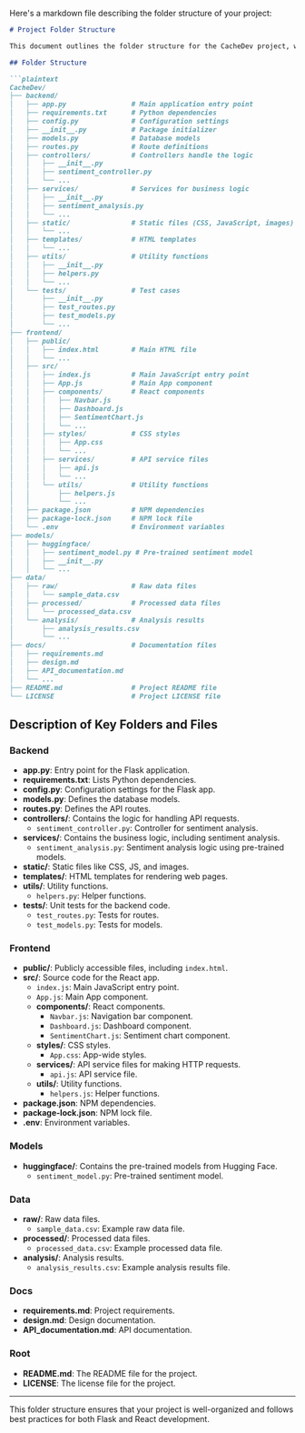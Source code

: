 Here's a markdown file describing the folder structure of your project:

```markdown
# Project Folder Structure

This document outlines the folder structure for the CacheDev project, which utilizes a pre-trained model from Hugging Face for sentiment analysis.

## Folder Structure

```plaintext
CacheDev/
├── backend/
│   ├── app.py                # Main application entry point
│   ├── requirements.txt      # Python dependencies
│   ├── config.py             # Configuration settings
│   ├── __init__.py           # Package initializer
│   ├── models.py             # Database models
│   ├── routes.py             # Route definitions
│   ├── controllers/          # Controllers handle the logic
│   │   ├── __init__.py
│   │   ├── sentiment_controller.py
│   │   └── ...
│   ├── services/             # Services for business logic
│   │   ├── __init__.py
│   │   ├── sentiment_analysis.py
│   │   └── ...
│   ├── static/               # Static files (CSS, JavaScript, images)
│   │   └── ...
│   ├── templates/            # HTML templates
│   │   └── ...
│   ├── utils/                # Utility functions
│   │   ├── __init__.py
│   │   ├── helpers.py
│   │   └── ...
│   └── tests/                # Test cases
│       ├── __init__.py
│       ├── test_routes.py
│       ├── test_models.py
│       └── ...
├── frontend/
│   ├── public/
│   │   ├── index.html        # Main HTML file
│   │   └── ...
│   ├── src/
│   │   ├── index.js          # Main JavaScript entry point
│   │   ├── App.js            # Main App component
│   │   ├── components/       # React components
│   │   │   ├── Navbar.js
│   │   │   ├── Dashboard.js
│   │   │   ├── SentimentChart.js
│   │   │   └── ...
│   │   ├── styles/           # CSS styles
│   │   │   ├── App.css
│   │   │   └── ...
│   │   ├── services/         # API service files
│   │   │   ├── api.js
│   │   │   └── ...
│   │   └── utils/            # Utility functions
│   │       ├── helpers.js
│   │       └── ...
│   ├── package.json          # NPM dependencies
│   ├── package-lock.json     # NPM lock file
│   └── .env                  # Environment variables
├── models/
│   ├── huggingface/
│   │   ├── sentiment_model.py # Pre-trained sentiment model
│   │   ├── __init__.py
│   │   └── ...
├── data/
│   ├── raw/                  # Raw data files
│   │   └── sample_data.csv
│   ├── processed/            # Processed data files
│   │   └── processed_data.csv
│   └── analysis/             # Analysis results
│       ├── analysis_results.csv
│       └── ...
├── docs/                     # Documentation files
│   ├── requirements.md
│   ├── design.md
│   ├── API_documentation.md
│   └── ...
├── README.md                 # Project README file
└── LICENSE                   # Project LICENSE file
```

## Description of Key Folders and Files

### Backend
- **app.py**: Entry point for the Flask application.
- **requirements.txt**: Lists Python dependencies.
- **config.py**: Configuration settings for the Flask app.
- **models.py**: Defines the database models.
- **routes.py**: Defines the API routes.
- **controllers/**: Contains the logic for handling API requests.
  - `sentiment_controller.py`: Controller for sentiment analysis.
- **services/**: Contains the business logic, including sentiment analysis.
  - `sentiment_analysis.py`: Sentiment analysis logic using pre-trained models.
- **static/**: Static files like CSS, JS, and images.
- **templates/**: HTML templates for rendering web pages.
- **utils/**: Utility functions.
  - `helpers.py`: Helper functions.
- **tests/**: Unit tests for the backend code.
  - `test_routes.py`: Tests for routes.
  - `test_models.py`: Tests for models.

### Frontend
- **public/**: Publicly accessible files, including `index.html`.
- **src/**: Source code for the React app.
  - `index.js`: Main JavaScript entry point.
  - `App.js`: Main App component.
  - **components/**: React components.
    - `Navbar.js`: Navigation bar component.
    - `Dashboard.js`: Dashboard component.
    - `SentimentChart.js`: Sentiment chart component.
  - **styles/**: CSS styles.
    - `App.css`: App-wide styles.
  - **services/**: API service files for making HTTP requests.
    - `api.js`: API service file.
  - **utils/**: Utility functions.
    - `helpers.js`: Helper functions.
- **package.json**: NPM dependencies.
- **package-lock.json**: NPM lock file.
- **.env**: Environment variables.

### Models
- **huggingface/**: Contains the pre-trained models from Hugging Face.
  - `sentiment_model.py`: Pre-trained sentiment model.

### Data
- **raw/**: Raw data files.
  - `sample_data.csv`: Example raw data file.
- **processed/**: Processed data files.
  - `processed_data.csv`: Example processed data file.
- **analysis/**: Analysis results.
  - `analysis_results.csv`: Example analysis results file.

### Docs
- **requirements.md**: Project requirements.
- **design.md**: Design documentation.
- **API_documentation.md**: API documentation.

### Root
- **README.md**: The README file for the project.
- **LICENSE**: The license file for the project.

---

This folder structure ensures that your project is well-organized and follows best practices for both Flask and React development.
